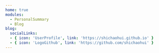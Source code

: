 ```yaml
---
home: true
modules:
  - PersonalSummary
  - Blog
blog:
  socialLinks:
  - { icon: 'UserProfile', link: 'https://shichaohui.github.io' }
  - { icon: 'LogoGithub', link: 'https://github.com/shichaohui' }
---
```

